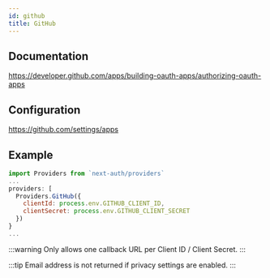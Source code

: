 ```yaml
---
id: github
title: GitHub
---
```


## Documentation

https://developer.github.com/apps/building-oauth-apps/authorizing-oauth-apps

## Configuration

https://github.com/settings/apps

## Example

```js
import Providers from `next-auth/providers`
...
providers: [
  Providers.GitHub({
    clientId: process.env.GITHUB_CLIENT_ID,
    clientSecret: process.env.GITHUB_CLIENT_SECRET
  })
}
...
```

:::warning
Only allows one callback URL per Client ID / Client Secret.
:::

:::tip
Email address is not returned if privacy settings are enabled. 
:::